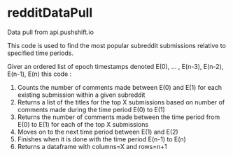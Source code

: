 # redditDataPull
Data pull from api.pushshift.io

This code is used to find the most popular subreddit submissions relative to specified time periods.

Giver an ordered list of epoch timestamps denoted E(0), ... , E(n-3), E(n-2), E(n-1), E(n) this code :
1. Counts the number of comments made between E(0) and E(1) for each existing submission within a given subreddit
2. Returns a list of the titles for the top X submissions based on number of comments made during the time period E(0) to E(1)
3. Returns the number of comments made between the time period from E(0) to E(1) for each of the top X submissions 
4. Moves on to the next time period between E(1) and E(2)
5. Finishes when it is done with the time period E(n-1) to E(n)
6. Returns a dataframe with columns=X and rows=n+1
